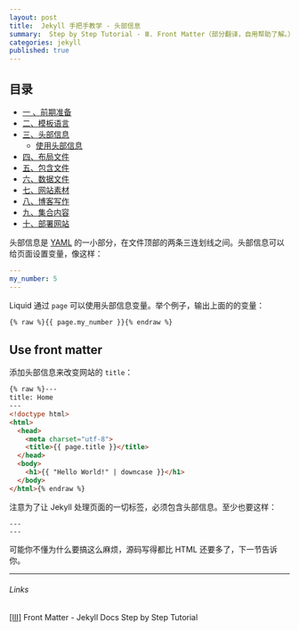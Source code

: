 ```yaml
---
layout: post
title:  Jekyll 手把手教学 - 头部信息
summary:  Step by Step Tutorial - Ⅲ. Front Matter（部分翻译，自用帮助了解。）
categories: jekyll
published: true
---
```


## 目录

- [一 、前期准备 ](../jekyll/01st-setup.html)
- [二、模板语言 ](../jekyll/02nd-Liquid.html)
- [三、头部信息  ](../jekyll/03th-Front-Matter.html)
  - [使用头部信息](#use-front-matter)
- [四、布局文件 ](../jekyll/04th-Layouts.html)
- [五、包含文件 ](../jekyll/05th-Includes.html)
- [六、数据文件 ](../jekyll/06th-Data-Files.html)
- [七、网站素材 ](../jekyll/07th-Assets.html)
- [八、博客写作 ](../jekyll/08th-Blogging.html)
- [九、集合内容 ](../jekyll/09th-Collections.html)
- [十、部署网站 ](../jekyll/10th-Deployment.html)

头部信息是 [YAML](http://yaml.org/) 的一小部分，在文件顶部的两条三连划线之间。头部信息可以给页面设置变量，像这样：
```yaml
---
my_number: 5
---
```

Liquid 通过 `page` 可以使用头部信息变量。举个例子，输出上面的的变量：
```html
{% raw %}{{ page.my_number }}{% endraw %}
```

## Use front matter
添加头部信息来改变网站的 `title`：
```html
{% raw %}---
title: Home
---
<!doctype html>
<html>
  <head>
    <meta charset="utf-8">
    <title>{{ page.title }}</title>
  </head>
  <body>
    <h1>{{ "Hello World!" | downcase }}</h1>
  </body>
</html>{% endraw %}
```

注意为了让 Jekyll 处理页面的一切标签，必须包含头部信息。至少也要这样：
```
---
---
```

可能你不懂为什么要搞这么麻烦，源码写得都比 HTML 还要多了，下一节告诉你。

---
###### Links
[[Ⅲ]](https://jekyllrb.com/docs/step-by-step/03-front-matter/) Front Matter -  Jekyll Docs Step by Step Tutorial

